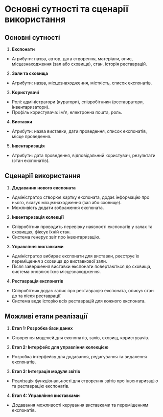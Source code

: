 # Основні сутності та сценарії використання

## Основні сутності

1. **Експонати**
  - Атрибути: назва, автор, дата створення, матеріали, опис, місцезнаходження (зал або сховище), стан, історія реставрацій.

2. **Зали та сховища**
  - Атрибути: назва, місцезнаходження, місткість, список експонатів.

3. **Користувачі**
  - Ролі: адміністратори (куратори), співробітники (реставратори, інвентаризатори).
  - Профіль користувача: ім'я, електронна пошта, роль.

4. **Виставки**
  - Атрибути: назва виставки, дати проведення, список експонатів, місце проведення.

5. **Інвентаризація**
  - Атрибути: дата проведення, відповідальний користувач, результати (стан експонатів).

## Сценарії використання

1. **Додавання нового експоната**
  - Адміністратор створює картку експоната, додає інформацію про нього, вказує місцезнаходження (зал або сховище).
  - Можливість додати зображення експоната.

2. **Інвентаризація колекції**
  - Співробітник проводить перевірку наявності експонатів у залах та сховищах, фіксує їхній стан.
  - Система генерує звіт про інвентаризацію.

3. **Управління виставками**
  - Адміністратор вибирає експонати для виставки, реєструє їх переміщення з сховища до виставкової зали.
  - Після завершення виставки експонати повертаються до сховища, система оновлює їхнє місцезнаходження.

4. **Реставрація експонатів**
  - Співробітник додає запис про реставрацію експоната, описує стан до та після реставрації.
  - Система веде історію всіх реставрацій для кожного експоната.

## Можливі етапи реалізації

1. **Етап 1: Розробка бази даних**
  - Створення моделей для експонатів, залів, сховищ, користувачів.

2. **Етап 2: Інтерфейс для управління колекцією**
  - Розробка інтерфейсу для додавання, редагування та видалення експонатів.

3. **Етап 3: Інтеграція модуля звітів**
  - Реалізація функціональності для створення звітів про інвентаризацію та реставрацію експонатів.

4. **Етап 4: Управління виставками**
  - Додавання можливості керування виставками та переміщенням експонатів.
